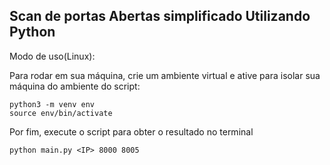## Scan de portas Abertas simplificado Utilizando Python

Modo de uso(Linux):

Para rodar em sua máquina, crie um ambiente virtual e ative para isolar sua máquina do ambiente do script:

```
python3 -m venv env
source env/bin/activate
```

Por fim, execute o script para obter o resultado no terminal

```
python main.py <IP> 8000 8005
```
